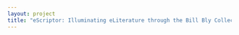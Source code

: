 ```yaml
--- 
layout: project 
title: "eScriptor: Illuminating eLiterature through the Bill Bly Collection" 
---
```



